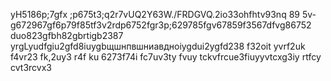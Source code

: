  yH5186p;7gfx ;p675t3;q2r7vUQ2Y63W./FRDGVQ.2io33ohfhtv93nq 89 5v-g672967gf6p79f85tf3v2rdp6752fgr3p;629785fgv67859f3567dfvg86752  duo823gfbh82gbrtigb2387  yrgLyudfgiu2gfd8iuygbщшнпвшниавднoiygdui2ygfd238 f32oit yvrf2uk f4vr23 fk,2uy3 r4f ku  6273f74i  fc7uv3ty  fvuy  tckvfrcue3fiuyyvtcxg3iy  rtfcy  cvt3rcvx3
